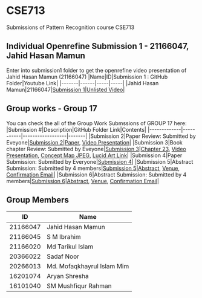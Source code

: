 # CSE713
Submissions of Pattern Recognition course CSE713

## Individual Openrefine Submission 1 - 21166047, Jahid Hasan Mamun
Enter into submission1 folder to get the openrefine video presentation of Jahid Hasan Mamun (21166047)
|Name|ID|Submission 1 : GitHub Folder|Youtube Link|
|-------|------|-----|-----|
|Jahid Hasan Mamun|21166047|[Submission 1](https://github.com/JHMamun/CSE713/tree/main/submission1)|[Unlisted Video](https://youtu.be/wSYRxXXmW6E)|

## Group works - Group 17
You can check the all of the Group Work Submssions of GROUP 17 here:
|Submission #|Description|GitHub Folder Link|Contents|
|-------------|-----------|------------------|-------|
|Submission 2|Paper Review: Submitted by Eveyone|[Submission 2](https://github.com/JHMamun/CSE713/tree/main/submission2)|[Paper](https://aclanthology.org/2020.aacl-srw.5/), [Video Presentation](https://youtu.be/dUDWWjh1C6E)|
|Submission 3|Book chapter Review: Submitted by Eveyone|[Submission 3](https://github.com/JHMamun/CSE713/tree/main/submission3)|[Chapter 23](https://web.stanford.edu/~jurafsky/slp3/23.pdf), [Video Presentation](https://youtu.be/ck4pOWXrlhU), [Concept Map JPEG](https://github.com/JHMamun/CSE713/blob/main/submission3/Question%20Answering.jpeg), [Lucid Art Link](https://lucid.app/lucidchart/40fc6c86-697c-455d-8dec-0e0984b0274d/edit?shared=true&page=0_0#)|
|Submission 4|Paper Submission: Submitted by Everyone|[Submission 4](https://github.com/JHMamun/CSE713/tree/main/submission4)|
|Submission 5|Abstract Submission: Submitted by 4 members|[Submission 5](https://github.com/JHMamun/CSE713/tree/main/submission5)|[Abstract](https://github.com/JHMamun/CSE713/blob/main/submission5/Customer_Review_Analysis_through_Text_Summarization_and_XAI.pdf), [Venue](https://aaai.org/Conferences/AAAI-22/), [Confirmation Email](https://github.com/JHMamun/CSE713/blob/main/submission5/ConfirmationEmail.pdf)|
|Submission 6|Abstract Submission: Submitted by 4 members|[Submission 6](https://github.com/JHMamun/CSE713/tree/main/submission6)|[Abstract](https://github.com/JHMamun/CSE713/blob/main/submission6/Answer_Similarity_Analysis_using_Convolutional_Neural_Networks.pdf), [Venue](https://aaai.org/Conferences/AAAI-22/), [Confirmation Email](https://github.com/JHMamun/CSE713/blob/main/submission6/ConfirmationEmail2.pdf)|

## Group Members
|ID|Name|
|----|-----|
|21166047|Jahid Hasan Mamun|
|21166045|S M Ibrahim|
|21166020|Md Tarikul Islam|
|20366022|Sadaf Noor|
|20266013|Md. Mofaqkhayrul Islam Mim|
|16201074|Aryan Shresha|
|16101040|SM Mushfiqur Rahman|
